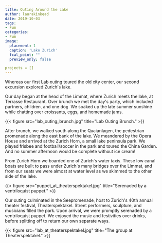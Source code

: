 ```yaml
---
title: Outing Around the Lake
author: laurakinkead
date: 2019-10-03
tags: 
- Fun
categories:
- Fun
image:
  placement: 1
  caption: 'Lake Zurich'
  fcal_point: ""
  preview_only: false

projects = []
---
```


Whereas our first Lab outing toured the old city center, our second excursion explored Zurich's lake. 

Our day began at the head of the Limmat, where Zurich meets the lake, at Terrasse Restaurant. Over brunch we met the day's party, which included partners, children, and one dog. We soaked up the late summer sunshine while chatting over croissants, eggs, and homemade jams.

{{< figure src="lab_outing_brunch.jpg" title="Lab Outing Brunch." >}}

After brunch, we walked south along the Quaianlagen, the pedestrian promenade along the east bank of the lake. We meandered by the Opera House and arrived at the Zurich Horn, a small lake peninsula park. We played frisbee and football/soccer in the park and toured the China Garden. And no summer afternoon would be complete without ice cream!

From Zurich Horn we boarded one of Zurich's water taxis. These low canal boats are built to pass under Zurich's many bridges over the Limmat, and from our seats we were almost at water level as we skimmed to the other side of the lake.

{{< figure src="puppet_at_theaterspektakel.jpg" title="Serenaded by a ventriloquist puppet." >}}


Our outing culminated in the Seepromenade, host to Zurich's 40th annual theater festival, Theaterspektakel. Street performers, sculpture, and musicians filled the park. Upon arrival, we were promptly serenaded by a ventriloquist puppet. We enjoyed the music and festivities over drinks, before splitting off to return our own separate ways.

{{< figure src="lab_at_theaterspektakel.jpg" title="The group at Theaterspektakel." >}}
